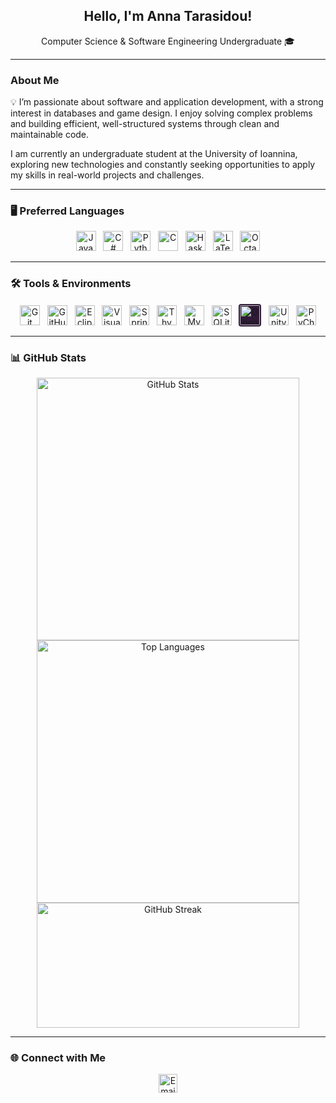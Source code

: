 <h2 align="center">Hello, I'm Anna Tarasidou!</h2>

<p align="center">Computer Science & Software Engineering Undergraduate 🎓</p>

---
### About Me
<p>💡 I’m passionate about software and application development, with a strong interest in databases and game design. I enjoy solving complex problems and building efficient, well-structured systems through clean and maintainable code. </p>

<p>I am currently an undergraduate student at the University of Ioannina, exploring new technologies and constantly seeking opportunities to apply my skills in real-world projects and challenges.</p>

---

### 🖥️ Preferred Languages

<p align="center">
  <img src="https://img.icons8.com/color/48/java-coffee-cup-logo--v1.png" height="32" title="Java" alt="Java"/>
  &nbsp;
  <img src="https://img.icons8.com/fluency/48/c-sharp-logo.png" height="32" title="C#" alt="C#"/>
  &nbsp;
  <img src="https://cdn.simpleicons.org/python/3670a0" height="32" title="Python" alt="Python"/>
  &nbsp;
  <img src="https://cdn.simpleicons.org/c/0059c8" height="32" title="C" alt="C"/>
  &nbsp;
  <img src="https://cdn.simpleicons.org/haskell/7d78a3" height="32" title="Haskell" alt="Haskell"/>
  &nbsp;
  <img src="https://cdn.simpleicons.org/latex/008080" height="32" title="LaTeX" alt="LaTeX"/>
  &nbsp;
  <img src="https://cdn.simpleicons.org/octave/3b5998" height="32" title="Octave" alt="Octave"/>
</p>

---

### 🛠 Tools & Environments

<p align="center">
  <img src="https://cdn.simpleicons.org/git/f05033" height="32" title="Git" alt="Git"/>
  &nbsp;
  <img src="https://img.icons8.com/fluency/48/github.png" height="32" title="GitHub" alt="GitHub"/>
  &nbsp;
  <img src="https://cdn.simpleicons.org/eclipseide/005a9c" height="32" title="Eclipse" alt="Eclipse"/>
  &nbsp;
  <img src="https://img.icons8.com/color/48/visual-studio.png" height="32" title="Visual Studio" alt="Visual Studio"/>
  &nbsp;
  <img src="https://cdn.simpleicons.org/spring/6db33f" height="32" title="Spring" alt="Spring"/>
  &nbsp;
  <img src="https://cdn.simpleicons.org/thymeleaf/005c0f" height="32" title="Thymeleaf" alt="Thymeleaf"/>
  &nbsp;
  <img src="https://cdn.simpleicons.org/mysql/4479a1" height="32" title="MySQL" alt="MySQL"/>
  &nbsp;
  <img src="https://cdn.simpleicons.org/sqlite/07405e" height="32" title="SQLite" alt="SQLite"/>
  &nbsp;
  <img src="https://cdn.simpleicons.org/opengl/ffffff" height="32" title="OpenGL" alt="OpenGL" style="background:#2e1a36; border-radius:4px; padding:2px;"/>
  &nbsp;
  <img src="https://img.icons8.com/fluency/48/unity.png" height="32" title="Unity" alt="Unity"/>
  &nbsp;
  <img src="https://img.icons8.com/color/48/jetbrains.png" height="32" title="PyCharm" alt="PyCharm"/>
</p>

---

### 📊 GitHub Stats

<p align="center">
  <img src="https://github-readme-stats.vercel.app/api?username=anna-tarasidou&theme=radical&hide_border=false&include_all_commits=false&include_forks=true&count_private=true&cache_bust=1" width="420" alt="GitHub Stats"/>
  <img src="https://github-readme-stats.vercel.app/api/top-langs/?username=anna-tarasidou&theme=radical&hide_border=false&layout=compact&include_forks=true" width="420" alt="Top Languages"/>
  <img src="https://nirzak-streak-stats.vercel.app/?user=anna-tarasidou&theme=tokyonight&hide_border=false" width="420" height="200" alt="GitHub Streak"/>
</p>

---


### 🌐 Connect with Me

<p align="center">
  <a href="mailto:tarasidouu@gmail.com" title="Email Me">
    <img src="https://cdn.simpleicons.org/gmail/ea4335" height="30" alt="Email"/>
  </a>
</p>
